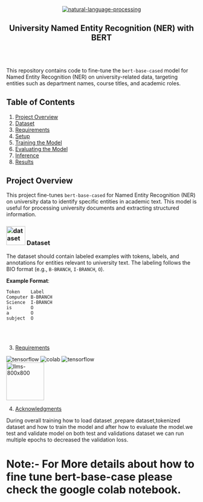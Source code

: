 <div align="center">

  <a href="https://imgbb.com/"><img src="https://i.ibb.co/5LHZgs5/natural-language-processing.png" alt="natural-language-processing" border="0"></a><br /><a target='_blank' href='https://imgbb.com/'></a> 
  ## University Named Entity Recognition (NER) with BERT
</div> 

<br></br>

This repository contains code to fine-tune the `bert-base-cased` model for Named Entity Recognition (NER) on university-related data, targeting entities such as department names, course titles, and academic roles.

## **Table of Contents**
1. [Project Overview](#project-overview)
2. [Dataset](#dataset)
3. [Requirements](#requirements)
4. [Setup](#setup)
5. [Training the Model](#training-the-model)
6. [Evaluating the Model](#evaluating-the-model)
7. [Inference](#inference)
8. [Results](#results)

## **Project Overview**

This project fine-tunes `bert-base-cased` for Named Entity Recognition (NER) on university data to identify specific entities in academic text. This model is useful for processing university documents and extracting structured information.

###  <a href="https://imgbb.com/"><img src="https://i.ibb.co/D9vKsxH/dataset.png" alt="dataset" border="0"  width="50"></a> Dataset

The dataset should contain labeled examples with tokens, labels, and annotations for entities relevant to university text. The labeling follows the BIO format (e.g., `B-BRANCH`, `I-BRANCH`, `O`).

**Example Format**:
```plaintext
Token    Label
Computer B-BRANCH
Science  I-BRANCH
is       O
a        O
subject  O
```

<br></br>


3. [Requirements](#requirements)


<div id="badges" align="start">

  <a >
    <img src="https://img.shields.io/badge/Python-3776AB?style=for-the-badge&logo=python&logoColor=white" alt="tensorflow"/>
  </a>


   <a >
    <img src="https://img.shields.io/badge/Colab-F9AB00?style=for-the-badge&logo=googlecolab&color=525252" alt="colab"/>

     
  </a>

   <a >
    <img src="https://img.shields.io/badge/TensorFlow-FF6F00?style=for-the-badge&logo=tensorflow&logoColor=white" alt="tensorflow"/>

  </a>
 
</div>


<a >
<img src="https://i.ibb.co/k2F2Bgz/llms-800x800.png" alt="llms-800x800" border="0"  width="100"/>
  </a>



  4. [Acknowledgments](#acknowledgments)

During overall training how to load dataset ,prepare dataset,tokenized dataset and how to train the model and after how to evaluate the model.we test and validate model on both test and validations dataset we can run multiple epochs to decreased the validation loss.


# Note:- For More details about how to fine tune bert-base-case please check the google colab notebook.



